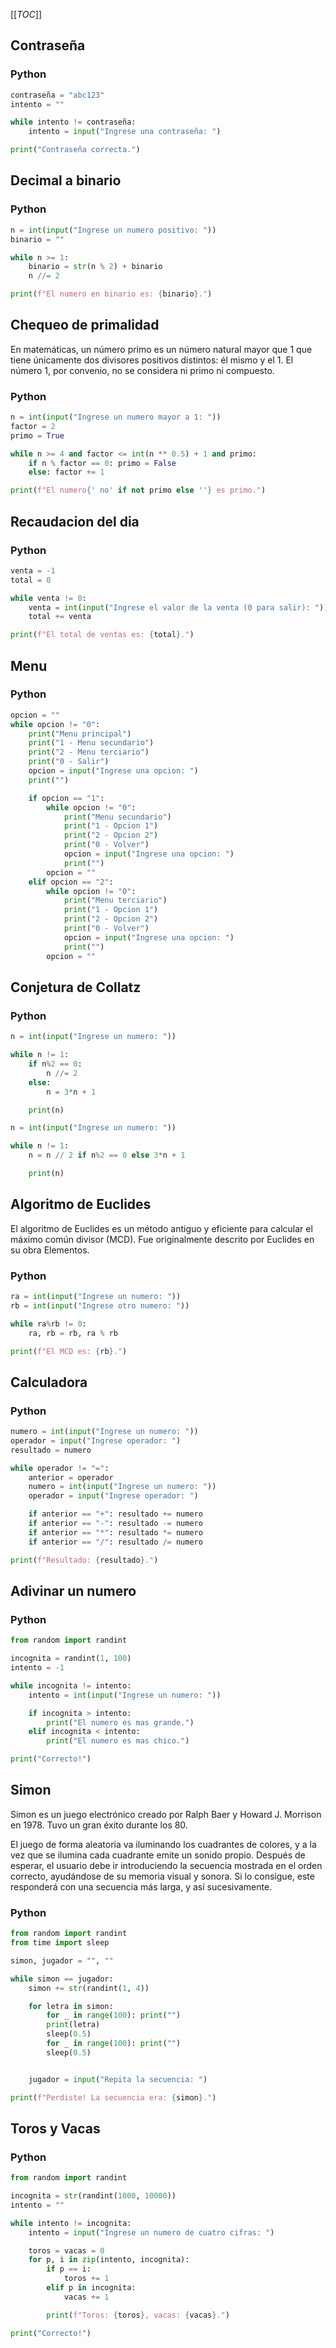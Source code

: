 [[_TOC_]]

## Contraseña

### Python

```python
contraseña = "abc123"
intento = ""

while intento != contraseña:
    intento = input("Ingrese una contraseña: ")

print("Contraseña correcta.")
```

## Decimal a binario

### Python

```python
n = int(input("Ingrese un numero positivo: "))
binario = ""

while n >= 1:
    binario = str(n % 2) + binario
    n //= 2

print(f"El numero en binario es: {binario}.")
```

## Chequeo de primalidad

En matemáticas, un número primo es un número natural mayor que 1 que tiene
únicamente dos divisores positivos distintos: él mismo y el 1. El número 1, por
convenio, no se considera ni primo ni compuesto.

### Python

```python
n = int(input("Ingrese un numero mayor a 1: "))
factor = 2
primo = True

while n >= 4 and factor <= int(n ** 0.5) + 1 and primo:
    if n % factor == 0: primo = False
    else: factor += 1

print(f"El numero{' no' if not primo else ''} es primo.")
```

## Recaudacion del dia

### Python

```python
venta = -1
total = 0

while venta != 0:
    venta = int(input("Ingrese el valor de la venta (0 para salir): "))
    total += venta

print(f"El total de ventas es: {total}.")
```

## Menu

### Python

```python
opcion = ""
while opcion != "0":
    print("Menu principal")
    print("1 - Menu secundario")
    print("2 - Menu terciario")
    print("0 - Salir")
    opcion = input("Ingrese una opcion: ")
    print("")

    if opcion == "1":
        while opcion != "0":
            print("Menu secundario")
            print("1 - Opcion 1")
            print("2 - Opcion 2")
            print("0 - Volver")
            opcion = input("Ingrese una opcion: ")
            print("")
        opcion = ""
    elif opcion == "2":
        while opcion != "0":
            print("Menu terciario")
            print("1 - Opcion 1")
            print("2 - Opcion 2")
            print("0 - Volver")
            opcion = input("Ingrese una opcion: ")
            print("")
        opcion = ""
```

## Conjetura de Collatz

### Python

```python
n = int(input("Ingrese un numero: "))

while n != 1:
    if n%2 == 0:
        n //= 2
    else:
        n = 3*n + 1

    print(n)
```

```python
n = int(input("Ingrese un numero: "))

while n != 1:
    n = n // 2 if n%2 == 0 else 3*n + 1

    print(n)
```

## Algoritmo de Euclides

El algoritmo de Euclides es un método antiguo y eficiente para calcular el
máximo común divisor (MCD). Fue originalmente descrito por Euclides en su obra
Elementos.

### Python

```python
ra = int(input("Ingrese un numero: "))
rb = int(input("Ingrese otro numero: "))

while ra%rb != 0:
    ra, rb = rb, ra % rb

print(f"El MCD es: {rb}.")
```

## Calculadora

### Python

```python
numero = int(input("Ingrese un numero: "))
operador = input("Ingrese operador: ")
resultado = numero

while operador != "=":
    anterior = operador
    numero = int(input("Ingrese un numero: "))
    operador = input("Ingrese operador: ")

    if anterior == "+": resultado += numero
    if anterior == "-": resultado -= numero
    if anterior == "*": resultado *= numero
    if anterior == "/": resultado /= numero

print(f"Resultado: {resultado}.")
```

## Adivinar un numero

### Python

```python
from random import randint

incognita = randint(1, 100)
intento = -1

while incognita != intento:
    intento = int(input("Ingrese un numero: "))

    if incognita > intento:
        print("El numero es mas grande.")
    elif incognita < intento:
        print("El numero es mas chico.")

print("Correcto!")
```

## Simon

Simon es un juego electrónico creado por Ralph Baer y Howard J. Morrison en
1978. Tuvo un gran éxito durante los 80.

El juego de forma aleatoria va iluminando los cuadrantes de colores, y a la vez
que se ilumina cada cuadrante emite un sonido propio. Después de esperar, el
usuario debe ir introduciendo la secuencia mostrada en el orden correcto,
ayudándose de su memoria visual y sonora. Si lo consigue, este responderá con
una secuencia más larga, y así sucesivamente.

### Python

```python
from random import randint
from time import sleep

simon, jugador = "", ""

while simon == jugador:
    simon += str(randint(1, 4))

    for letra in simon:
        for _ in range(100): print("")
        print(letra)
        sleep(0.5)
        for _ in range(100): print("")
        sleep(0.5)


    jugador = input("Repita la secuencia: ")

print(f"Perdiste! La secuencia era: {simon}.")
```

## Toros y Vacas

### Python

```python
from random import randint

incognita = str(randint(1000, 10000))
intento = ""

while intento != incognita:
    intento = input("Ingrese un numero de cuatro cifras: ")

    toros = vacas = 0
    for p, i in zip(intento, incognita):
        if p == i:
            toros += 1
        elif p in incognita:
            vacas += 1

        print(f"Toros: {toros}, vacas: {vacas}.")

print("Correcto!")
```
